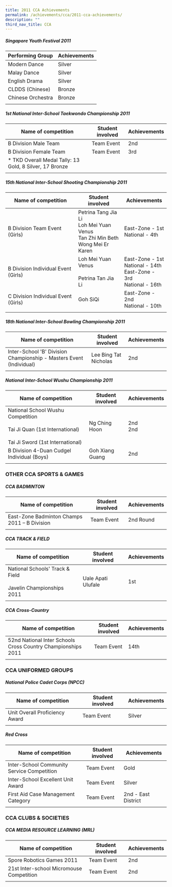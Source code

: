 ```yaml
---
title: 2011 CCA Achievements
permalink: /achievements/cca/2011-cca-achievements/
description: ""
third_nav_title: CCA
---
```

##### Singapore Youth Festival 2011

| Performing Group | Achievements |
|---|---|
| Modern Dance | Silver |
| Malay Dance | Silver |
| English Drama | Silver |
| CLDDS (Chinese) | Bronze |
| Chinese Orchestra | Bronze |
| | | 

##### 1st National Inter-School Taekwondo Championship 2011

| Name of competition | Student involved | Achievements |
|---|---|---|
| B Division Male Team | Team Event | 2nd |
| B Division Female Team | Team Event | 3rd |
| * TKD Overall Medal Tally: 13 Gold, 8 Silver, 17 Bronze |  |  |
| | | | 

##### 15th National Inter-School Shooting Championship 2011

| Name of competition | Student involved | Achievements |
|---|---|---|
| B Division Team Event (Girls) | Petrina Tang Jia Li<br>Loh Mei Yuan Venus<br>Tan Zhi Min Beth<br>Wong Mei Er Karen | East-Zone - 1st<br>National - 4th<br> |
| B Division Individual Event (Girls) | Loh Mei Yuan Venus<br><br>Petrina Tan Jia Li<br> | East-Zone - 1st<br>National - 14th<br>East-Zone - 3rd<br>National - 16th |
| C Division Individual Event (Girls) | Goh SiQi | East-Zone - 2nd<br>National - 10th |
| | | | 

##### 18th National Inter-School Bowling Championship 2011

| Name of competition | Student involved | Achievements |
|---|---|---|
| Inter-School 'B' Division Championship - Masters Event (Individual) | Lee Bing Tat Nicholas | 2nd |
| | | |

##### National Inter-School Wushu Championship 2011

| Name of competition | Student involved | Achievements |
|---|---|---|
| National School Wushu Competition<br><br>Tai Ji Quan (1st International)<br><br>Tai Ji Sword (1st International) | Ng Ching Hoon | 2nd<br>2nd |
| B Division 4-Duan Cudgel Individual (Boys) | Goh Xiang Guang | 2nd |
| | | |

### OTHER CCA SPORTS & GAMES
##### CCA BADMINTON

| Name of competition | Student involved | Achievements |
|---|---|---|
| East-Zone Badminton Champs 2011 – B Division | Team Event | 2nd Round |
| | | |

##### CCA TRACK & FIELD

| Name of competition | Student involved | Achievements |
|---|---|---|
| National Schools' Track & Field<br><br>Javelin Championships 2011 | Uale Apati Ulufale | 1st |
| | | |

##### CCA Cross-Country

| Name of competition | Student involved | Achievements |
|---|---|---|
| 52nd National Inter Schools Cross Country Championships 2011 | Team Event | 14th |
| | | | 

### CCA UNIFORMED GROUPS
##### National Police Cadet Corps (NPCC)

| Name of competition | Student involved | Achievements |
|---|---|---|
| Unit Overall Proficiency Award | Team Event | Silver |
| | | | 

##### Red Cross

| Name of competition | Student involved | Achievements |
|---|---|---|
| Inter-School Community Service Competition | Team Event | Gold |
| Inter-School Excellent Unit Award | Team Event | Silver |
| First Aid Case Management Category | Team Event | 2nd - East District |
| | | | 

### CCA CLUBS & SOCIETIES
##### CCA MEDIA RESOURCE LEARNING (MRL)

| Name of competition | Student involved | Achievements |
|---|---|---|
| Spore Robotics Games 2011 | Team Event | 2nd |
| 21st Inter-school Micromouse Competition | Team Event | 2nd |
| | | |